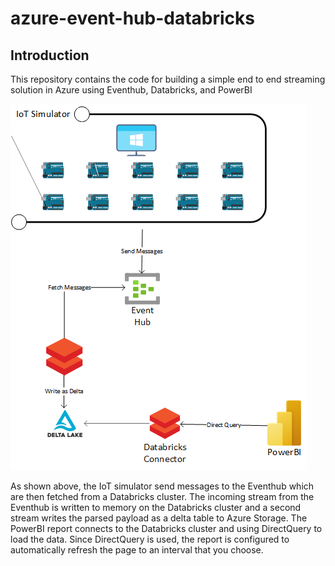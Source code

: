# azure-event-hub-databricks

## Introduction
This repository contains the code for building a simple end to end streaming solution in Azure using Eventhub, Databricks, and PowerBI



![Architecture](img/architecture.png)


As shown above, the IoT simulator send messages to the Eventhub which are then fetched from a Databricks cluster. The incoming stream from the Eventhub is written to memory on the Databricks cluster and a second stream writes the parsed payload as a delta table to Azure Storage. The PowerBI report connects to the Databricks cluster and using DirectQuery to load the data. Since DirectQuery is used, the report is configured to automatically refresh the page to an interval that you choose. 
